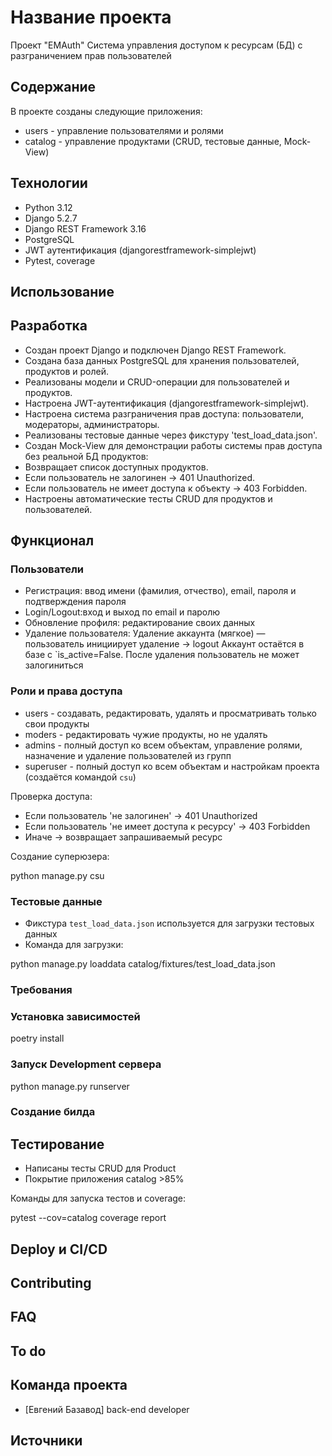 # Название проекта
Проект "EMAuth"
Система управления доступом к ресурсам (БД) с разграничением прав пользователей

## Содержание
В проекте созданы следующие приложения:
- users - управление пользователями и ролями
- catalog - управление продуктами (CRUD, тестовые данные, Mock-View)

## Технологии

- Python 3.12
- Django 5.2.7
- Django REST Framework 3.16
- PostgreSQL
- JWT аутентификация (djangorestframework-simplejwt)
- Pytest, coverage 

## Использование


## Разработка
- Создан проект Django и подключен Django REST Framework.
- Создана база данных PostgreSQL для хранения пользователей, продуктов и ролей.
- Реализованы модели и CRUD-операции для пользователей и продуктов.
- Настроена JWT-аутентификация (djangorestframework-simplejwt).
- Настроена система разграничения прав доступа: пользователи, модераторы, администраторы.
- Реализованы тестовые данные через фикстуру 'test_load_data.json'.
- Создан Mock-View для демонстрации работы системы прав доступа без реальной БД продуктов:
 - Возвращает список доступных продуктов.
 - Если пользователь не залогинен → 401 Unauthorized.
 - Если пользователь не имеет доступа к объекту → 403 Forbidden.
 - Настроены автоматические тесты CRUD для продуктов и пользователей.


## Функционал

### Пользователи

- Регистрация: ввод имени (фамилия, отчество), email, пароля и подтверждения пароля 
- Login/Logout:вход и выход по email и паролю
- Обновление профиля: редактирование своих данных 
- Удаление пользователя: Удаление аккаунта (мягкое) — пользователь инициирует удаление → logout
Аккаунт остаётся в базе с `is_active=False. После удаления пользователь не может залогиниться

### Роли и права доступа

- users - создавать, редактировать, удалять и просматривать только свои продукты 
- moders - редактировать чужие продукты, но не удалять 
- admins - полный доступ ко всем объектам, управление ролями, назначение и удаление пользователей из групп
- superuser - полный доступ ко всем объектам и настройкам проекта (создаётся командой `csu`)

Проверка доступа:

- Если пользователь 'не залогинен' → 401 Unauthorized  
- Если пользователь 'не имеет доступа к ресурсу' → 403 Forbidden  
- Иначе → возвращает запрашиваемый ресурс

Создание суперюзера:

python manage.py csu


### Тестовые данные

- Фикстура `test_load_data.json` используется для загрузки тестовых данных  
- Команда для загрузки:

python manage.py loaddata catalog/fixtures/test_load_data.json


### Требования


### Установка зависимостей

poetry install

### Запуск Development сервера

python manage.py runserver

### Создание билда


## Тестирование
- Написаны тесты CRUD для Product
- Покрытие приложения catalog >85%

Команды для запуска тестов и coverage:

pytest --cov=catalog
coverage report


## Deploy и CI/CD


## Contributing

## FAQ 

## To do

## Команда проекта

- [Евгений Базавод]  back-end developer

## Источники

